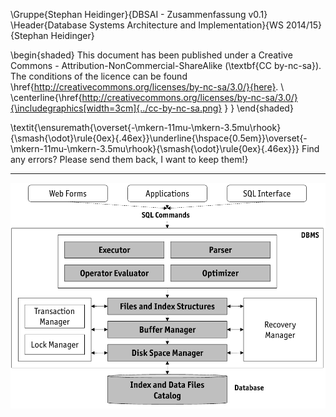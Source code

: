 \Gruppe{Stephan Heidinger}{DBSAI - Zusammenfassung v0.1}
\Header{Database Systems Architecture and Implementation}{WS 2014/15}{Stephan Heidinger}

\begin{shaded}
This document has been published under a Creative Commons - Attribution-NonCommercial-ShareAlike (\textbf{CC by-nc-sa}). The conditions of the licence can be found \href{http://creativecommons.org/licenses/by-nc-sa/3.0/}{here}. \\
\centerline{\href{http://creativecommons.org/licenses/by-nc-sa/3.0/}{\includegraphics[width=3cm]{../cc-by-nc-sa.png} } }
\end{shaded}

\textit{\ensuremath{\overset{-\mkern-11mu-\mkern-3.5mu\rhook}{\smash{\odot}\rule{0ex}{.46ex}}\underline{\hspace{0.5em}}\overset{-\mkern-11mu-\mkern-3.5mu\rhook}{\smash{\odot}\rule{0ex}{.46ex}}}
Find any errors? Please send them back, I want to keep them!}

- - - -

![Course Structure](images/CourseStructure.png)

